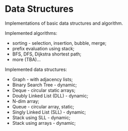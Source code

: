 # Data Structures

Implementations of basic data structures and algorithm.

Implemented algorithms:

- sorting - selection, insertion, bubble, merge;
- prefix evaluation using stack;
- BFS, DFS, Dijkstra shortest path;
- more (TBA)...

Implemented data structures:

- Graph - with adjacency lists;
- Binary Search Tree - dynamic;
- Deque - circular static arrays;
- Doubly Linked List (DLL) - dynamic;
- N-dim array;
- Queue - circular array, static;
- Singly Linked List (SLL) - dynamic;
- Stack using SLL - dynamic;
- Stack using arrays - dynamic;
